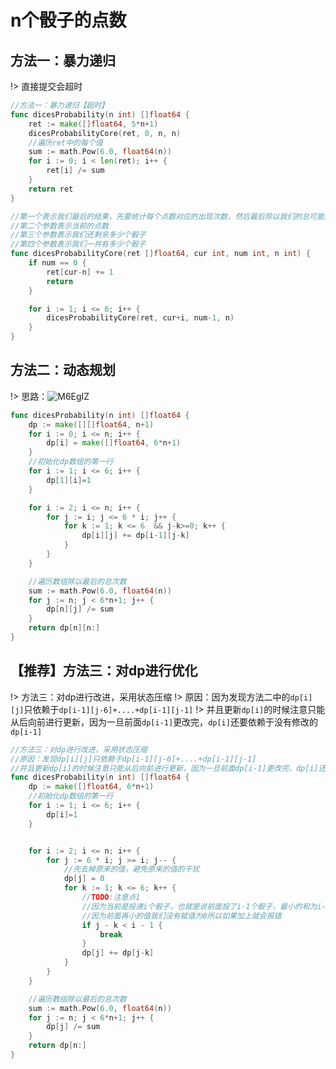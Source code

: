 # n个骰子的点数


## 方法一：暴力递归
!> 直接提交会超时
```go
//方法一：暴力递归【超时】
func dicesProbability(n int) []float64 {
	ret := make([]float64, 5*n+1)
	dicesProbabilityCore(ret, 0, n, n)
	//遍历ret中的每个值
	sum := math.Pow(6.0, float64(n))
	for i := 0; i < len(ret); i++ {
		ret[i] /= sum
	}
	return ret
}

//第一个表示我们最后的结果，先要统计每个点数对应的出现次数，然后最后除以我们的总可能数
//第二个参数表示当前的点数
//第三个参数表示我们还剩余多少个骰子
//第四个参数表示我们一共有多少个骰子
func dicesProbabilityCore(ret []float64, cur int, num int, n int) {
	if num == 0 {
		ret[cur-n] += 1
		return
	}

	for i := 1; i <= 6; i++ {
		dicesProbabilityCore(ret, cur+i, num-1, n)
	}
}
```

## 方法二：动态规划

!> 思路：![M6EgIZ](https://cdn.jsdelivr.net/gh/sivanWu0222/ImageHosting@master/uPic/M6EgIZ.png)

```go
func dicesProbability(n int) []float64 {
	dp := make([][]float64, n+1)
	for i := 0; i <= n; i++ {
		dp[i] = make([]float64, 6*n+1)
	}
	//初始化dp数组的第一行
	for i := 1; i <= 6; i++ {
		dp[1][i]=1
	}

	for i := 2; i <= n; i++ {
		for j := i; j <= 6 * i; j++ {
			for k := 1; k <= 6  && j-k>=0; k++ {
				dp[i][j] += dp[i-1][j-k]
			}
		}
	}

	//遍历数组除以最后的总次数
	sum := math.Pow(6.0, float64(n))
	for j := n; j < 6*n+1; j++ {
		dp[n][j] /= sum
	}
	return dp[n][n:]
}

```


## 【推荐】方法三：对dp进行优化
!> 方法三：对dp进行改进，采用状态压缩
!> 原因：因为发现方法二中的`dp[i][j]`只依赖于`dp[i-1][j-6]+....+dp[i-1][j-1]`
!> 并且更新`dp[i]`的时候注意只能从后向前进行更新，因为一旦前面`dp[i-1]`更改完，`dp[i]`还要依赖于没有修改的`dp[i-1]`
```go
//方法三：对dp进行改进，采用状态压缩
//原因：发现dp[i][j]只依赖于dp[i-1][j-6]+....+dp[i-1][j-1]
//并且更新dp[i]的时候注意只能从后向前进行更新，因为一旦前面dp[i-1]更改完，dp[i]还要依赖于没有修改的dp[i-1]
func dicesProbability(n int) []float64 {
	dp := make([]float64, 6*n+1)
	//初始化dp数组的第一行
	for i := 1; i <= 6; i++ {
		dp[i]=1
	}


	for i := 2; i <= n; i++ {
		for j := 6 * i; j >= i; j-- {
			//先去掉原来的值，避免原来的值的干扰
			dp[j] = 0
			for k := 1; k <= 6; k++ {
				//TODO:注意点1
				//因为当前是投递i个骰子，也就是说前面投了i-1个骰子，最小的和为i-1，但是我们要加上前面的和的时候最小就是i-1不能再小了，
				//因为前面再小的值我们没有赋值为0所以如果加上就会报错
				if j - k < i - 1 {
					break
				}
				dp[j] += dp[j-k]
			}
		}
	}

	//遍历数组除以最后的总次数
	sum := math.Pow(6.0, float64(n))
	for j := n; j < 6*n+1; j++ {
		dp[j] /= sum
	}
	return dp[n:]
}



```